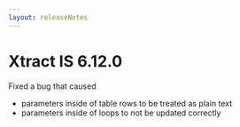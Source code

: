 ```yaml
---
layout: releaseNotes
---
```


# Xtract IS 6.12.0

Fixed a bug that caused
- parameters inside of table rows to be treated as plain text
- parameters inside of loops to not be updated correctly